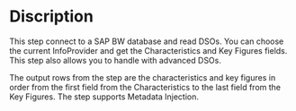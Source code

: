 # Discription

This step connect to a SAP BW database and read DSOs. You can choose the current InfoProvider and get the Characteristics and Key Figures fields. This step also allows you to handle with advanced DSOs. 

The output rows from the step are the characteristics and key figures in order from the first field from the Characteristics to the last field from the Key Figures. The step supports Metadata Injection.
